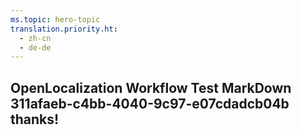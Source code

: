 ```yaml
---
ms.topic: hero-topic
translation.priority.ht: 
  - zh-cn
  - de-de
---
```

## OpenLocalization Workflow Test MarkDown 311afaeb-c4bb-4040-9c97-e07cdadcb04b thanks!
